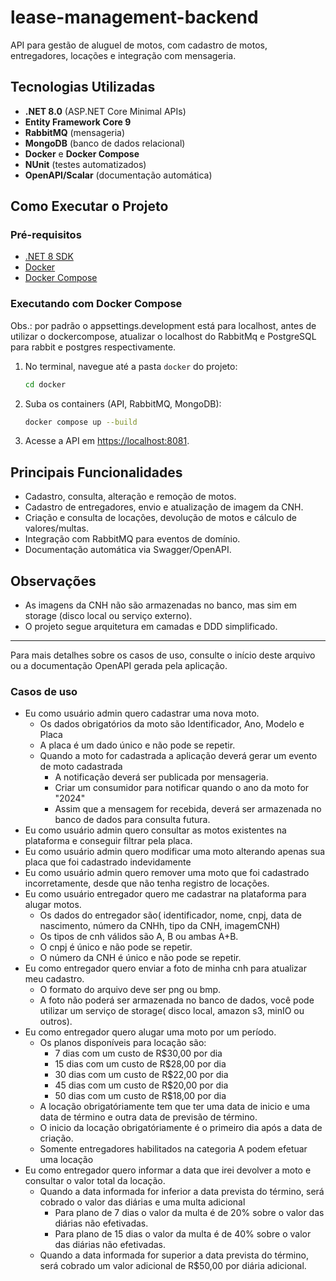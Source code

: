 # lease-management-backend

API para gestão de aluguel de motos, com cadastro de motos, entregadores, locações e integração com mensageria.

## Tecnologias Utilizadas

- **.NET 8.0** (ASP.NET Core Minimal APIs)
- **Entity Framework Core 9**
- **RabbitMQ** (mensageria)
- **MongoDB** (banco de dados relacional)
- **Docker** e **Docker Compose**
- **NUnit** (testes automatizados)
- **OpenAPI/Scalar** (documentação automática)

## Como Executar o Projeto

### Pré-requisitos

- [.NET 8 SDK](https://dotnet.microsoft.com/en-us/download/dotnet/8.0)
- [Docker](https://www.docker.com/)
- [Docker Compose](https://docs.docker.com/compose/)

### Executando com Docker Compose

Obs.: por padrão o appsettings.development está para localhost, antes de utilizar o dockercompose, atualizar o localhost do RabbitMq e PostgreSQL para rabbit e postgres respectivamente.

1. No terminal, navegue até a pasta `docker` do projeto:

    ```sh
    cd docker
    ```

2. Suba os containers (API, RabbitMQ, MongoDB):

    ```sh
    docker compose up --build
    ```

3. Acesse a API em [https://localhost:8081](https://localhost:8081).

## Principais Funcionalidades

- Cadastro, consulta, alteração e remoção de motos.
- Cadastro de entregadores, envio e atualização de imagem da CNH.
- Criação e consulta de locações, devolução de motos e cálculo de valores/multas.
- Integração com RabbitMQ para eventos de domínio.
- Documentação automática via Swagger/OpenAPI.

## Observações

- As imagens da CNH não são armazenadas no banco, mas sim em storage (disco local ou serviço externo).
- O projeto segue arquitetura em camadas e DDD simplificado.

---

Para mais detalhes sobre os casos de uso, consulte o início deste arquivo ou a documentação OpenAPI gerada pela aplicação.

### Casos de uso
- Eu como usuário admin quero cadastrar uma nova moto.
  - Os dados obrigatórios da moto são Identificador, Ano, Modelo e Placa
  - A placa é um dado único e não pode se repetir.
  - Quando a moto for cadastrada a aplicação deverá gerar um evento de moto cadastrada
    - A notificação deverá ser publicada por mensageria.
    - Criar um consumidor para notificar quando o ano da moto for "2024"
    - Assim que a mensagem for recebida, deverá ser armazenada no banco de dados para consulta futura.
- Eu como usuário admin quero consultar as motos existentes na plataforma e conseguir filtrar pela placa.
- Eu como usuário admin quero modificar uma moto alterando apenas sua placa que foi cadastrado indevidamente
- Eu como usuário admin quero remover uma moto que foi cadastrado incorretamente, desde que não tenha registro de locações.
- Eu como usuário entregador quero me cadastrar na plataforma para alugar motos.
    - Os dados do entregador são( identificador, nome, cnpj, data de nascimento, número da CNHh, tipo da CNH, imagemCNH)
    - Os tipos de cnh válidos são A, B ou ambas A+B.
    - O cnpj é único e não pode se repetir.
    - O número da CNH é único e não pode se repetir.
- Eu como entregador quero enviar a foto de minha cnh para atualizar meu cadastro.
    - O formato do arquivo deve ser png ou bmp.
    - A foto não poderá ser armazenada no banco de dados, você pode utilizar um serviço de storage( disco local, amazon s3, minIO ou outros).
- Eu como entregador quero alugar uma moto por um período.
    - Os planos disponíveis para locação são:
        - 7 dias com um custo de R$30,00 por dia
        - 15 dias com um custo de R$28,00 por dia
        - 30 dias com um custo de R$22,00 por dia
        - 45 dias com um custo de R$20,00 por dia
        - 50 dias com um custo de R$18,00 por dia
    - A locação obrigatóriamente tem que ter uma data de inicio e uma data de término e outra data de previsão de término.
    - O inicio da locação obrigatóriamente é o primeiro dia após a data de criação.
    - Somente entregadores habilitados na categoria A podem efetuar uma locação
- Eu como entregador quero informar a data que irei devolver a moto e consultar o valor total da locação.
    - Quando a data informada for inferior a data prevista do término, será cobrado o valor das diárias e uma multa adicional
        - Para plano de 7 dias o valor da multa é de 20% sobre o valor das diárias não efetivadas.
        - Para plano de 15 dias o valor da multa é de 40% sobre o valor das diárias não efetivadas.
    - Quando a data informada for superior a data prevista do término, será cobrado um valor adicional de R$50,00 por diária adicional.
